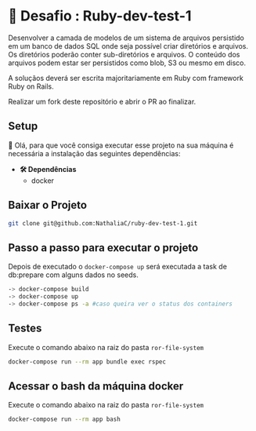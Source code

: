 
# 🚀  Desafio : Ruby-dev-test-1

Desenvolver a camada de modelos de um sistema de arquivos persistido em um banco de dados SQL onde seja possível criar diretórios e arquivos. Os diretórios poderão conter sub-diretórios e arquivos. O conteúdo dos arquivos podem estar ser persistidos como blob, S3 ou mesmo em disco.

A soluçãos deverá ser escrita majoritariamente em Ruby com framework Ruby on Rails.

Realizar um fork deste repositório e abrir o PR ao finalizar.

## Setup

👋 Olá, para que você consiga executar esse projeto na sua máquina é necessária a instalação das seguintes dependências:
  
  - **🛠 Dependências**
    - docker


## Baixar o Projeto
```bash
git clone git@github.com:NathaliaC/ruby-dev-test-1.git
```

## Passo a passo para executar o projeto
Depois de executado o `docker-compose up` será executada a task de db:prepare com alguns dados no seeds. 
```bash
-> docker-compose build
-> docker-compose up
-> docker-compose ps -a #caso queira ver o status dos containers
```
## Testes

Execute o comando abaixo na raiz do pasta `ror-file-system` 
```bash
docker-compose run --rm app bundle exec rspec
```
## Acessar o bash da máquina docker

Execute o comando abaixo na raiz do pasta `ror-file-system` 
```bash
docker-compose run --rm app bash
```